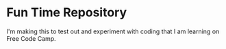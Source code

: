 <h1>Fun Time Repository</h1>
<p>I'm making this to test out and experiment with coding that I am learning on Free Code Camp.</p>
